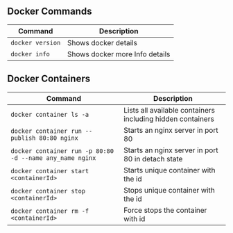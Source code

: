 ## Docker Commands

| Command | Description |
| ------- | ----------- |
| `docker version` |Shows docker details|
| `docker info` |Shows docker more Info details|

## Docker Containers
| Command | Description |
| ------- | ----------- |
| `docker container ls -a` |Lists all available containers including hidden containers|
| `docker container run --publish 80:80 nginx` |Starts an nginx server in port 80|
| `docker container run -p 80:80 -d --name any_name nginx` |Starts an nginx server in port 80 in detach state|
| `docker container start <containerId>` |Starts unique container with the id|
| `docker container stop <containerId>` |Stops unique container with the id|
| `docker container rm -f <containerId>` |Force stops the container with id|